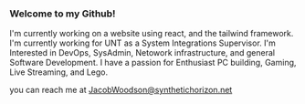 ### Welcome to my Github!
I'm currently working on a website using react, and the tailwind framework.
I'm currently working for UNT as a System Integrations Supervisor.
I'm Interested in DevOps, SysAdmin, Netowork infrastructure, and general Software Development.
I have a passion for Enthusiast PC building, Gaming, Live Streaming, and Lego.

you can reach me at JacobWoodson@synthetichorizon.net


<!--
**JacobWoodson/JacobWoodson** is a ✨ _special_ ✨ repository because its `README.md` (this file) appears on your GitHub profile.

Here are some ideas to get you started:

- 🔭 I’m currently working on ...
- 🌱 I’m currently learning ...
- 👯 I’m looking to collaborate on ...
- 🤔 I’m looking for help with ...
- 💬 Ask me about ...
- 📫 How to reach me: ...
- 😄 Pronouns: ...
- ⚡ Fun fact: ...
-->
